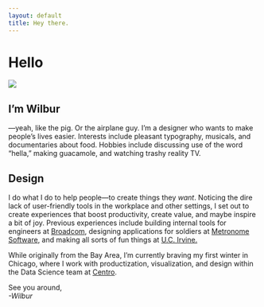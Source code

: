 ```yaml
---
layout: default
title: Hey there.
---
```


# Hello

<img src='/files/IMG_2154.png' data-action='zoom' />

## I’m Wilbur
—yeah, like the pig. Or the airplane guy. I’m a designer who wants to make people’s lives easier. Interests include pleasant typography, musicals, and documentaries about food. Hobbies include discussing use of the word “hella,” making guacamole, and watching trashy reality TV.

## Design
I do what I do to help people—to create things they *want*. Noticing the dire lack of user-friendly tools in the workplace and other settings, I set out to create experiences that boost productivity, create value, and maybe inspire a bit of joy. Previous experiences include building internal tools for engineers at [Broadcom][1], designing applications for soldiers at [Metronome Software][2], and making all sorts of fun things at [U.C. Irvine.][3]

While originally from the Bay Area, I’m currently braving my first winter in Chicago, where I work with productization, visualization, and design within the Data Science team at [Centro][4].

See you around,<br><i>-Wilbur</i>

[1]:	http://broadcom.com
[2]:	http://metronome-software.com
[3]:	http://uci.edu
[4]:	http://centro.net